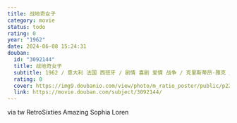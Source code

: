 ```yaml
---
title: 战地奇女子
category: movie
status: todo
rating: 0
year: "1962"
date: 2024-06-08 15:24:31
douban:
  id: "3092144"
  title: 战地奇女子
  subtitle: 1962 / 意大利 法国 西班牙 / 剧情 喜剧 爱情 战争 / 克里斯蒂昂-雅克 / 索菲娅·罗兰 罗贝尔·侯赛因
  rating: 0
  cover: https://img9.doubanio.com/view/photo/m_ratio_poster/public/p2241818274.jpg
  link: https://movie.douban.com/subject/3092144/
---
```


via tw RetroSixties Amazing Sophia Loren